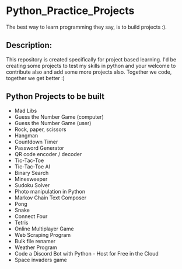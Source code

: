 # Python_Practice_Projects
The best way to learn programming they say, is to build projects :).

## Description:
This repository is created specifically for project based learning.
I'd be creating some projects to test my skills in python and your welcome to contribute also and add some more projects also.
Together we code, together we get better :)

## Python Projects to be built
- Mad Libs
- Guess the Number Game (computer)
- Guess the Number Game (user)
- Rock, paper, scissors
- Hangman
- Countdown Timer
- Password Generator
- QR code encoder / decoder
- Tic-Tac-Toe
- Tic-Tac-Toe AI
- Binary Search
- Minesweeper
- Sudoku Solver
- Photo manipulation in Python
- Markov Chain Text Composer
- Pong
- Snake
- Connect Four
- Tetris
- Online Multiplayer Game
- Web Scraping Program
- Bulk file renamer
- Weather Program
- Code a Discord Bot with Python \- Host for Free in the Cloud
- Space invaders game
